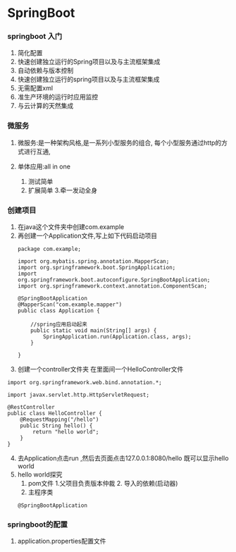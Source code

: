 # SpringBoot	
### springboot 入门
1. 简化配置
2. 快速创建独立运行的Spring项目以及与主流框架集成
3. 自动依赖与版本控制
4. 快速创建独立运行的spring项目以及与主流框架集成
5. 无需配置xml
6. 准生产环境的运行时应用监控
7. 与云计算的天然集成

### 微服务
1. 微服务:是一种架构风格,是一系列小型服务的组合,
    每个小型服务通过http的方式进行互通,

2. 单体应用:all in one 
    1. 测试简单
    2. 扩展简单
    3.牵一发动全身 

### 创建项目
1. 在java这个文件夹中创建com.example
2. 再创建一个Application文件,写上如下代码启动项目
    ``` 
    package com.example;
    
    import org.mybatis.spring.annotation.MapperScan;
    import org.springframework.boot.SpringApplication;
    import org.springframework.boot.autoconfigure.SpringBootApplication;
    import org.springframework.context.annotation.ComponentScan;
    
    @SpringBootApplication
    @MapperScan("com.example.mapper")
    public class Application {
    
        //spring应用启动起来
        public static void main(String[] args) {
            SpringApplication.run(Application.class, args);
        }
    
    }
    ```
3. 创建一个controller文件夹
在里面间一个HelloController文件
```  
import org.springframework.web.bind.annotation.*;

import javax.servlet.http.HttpServletRequest;

@RestController
public class HelloController {
    @RequestMapping("/hello")
    public String hello() {
        return "hello world";
    }
}
```
4. 去Application点击run ,然后去页面点击127.0.0.1:8080/hello
    既可以显示hello world
5. hello world探究
    1. pom文件
       1.父项目负责版本仲裁
        2. 导入的依赖(启动器) 
    2. 主程序类
    ```  
    @SpringBootApplication
    ```
   
### springboot的配置
1. application.properties配置文件